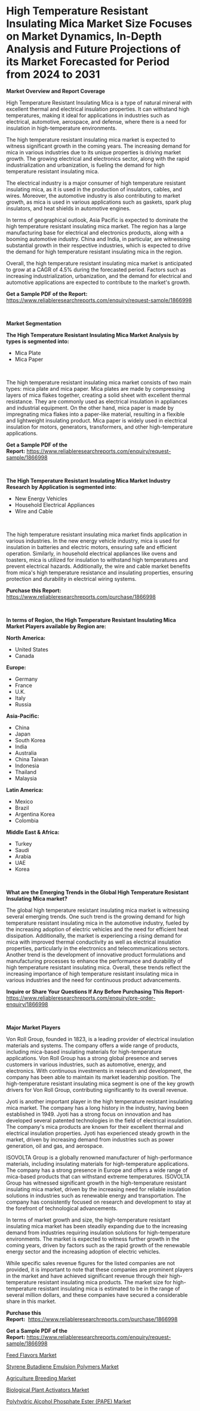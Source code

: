 <p><h1>High Temperature Resistant Insulating Mica Market Size Focuses on Market Dynamics, In-Depth Analysis and Future Projections of its Market Forecasted for Period from 2024 to 2031</h1></p><p><strong>Market Overview and Report Coverage</strong></p>
<p><p>High Temperature Resistant Insulating Mica is a type of natural mineral with excellent thermal and electrical insulation properties. It can withstand high temperatures, making it ideal for applications in industries such as electrical, automotive, aerospace, and defense, where there is a need for insulation in high-temperature environments.</p><p>The high temperature resistant insulating mica market is expected to witness significant growth in the coming years. The increasing demand for mica in various industries due to its unique properties is driving market growth. The growing electrical and electronics sector, along with the rapid industrialization and urbanization, is fueling the demand for high temperature resistant insulating mica.</p><p>The electrical industry is a major consumer of high temperature resistant insulating mica, as it is used in the production of insulators, cables, and wires. Moreover, the automotive industry is also contributing to market growth, as mica is used in various applications such as gaskets, spark plug insulators, and heat shields in automotive engines.</p><p>In terms of geographical outlook, Asia Pacific is expected to dominate the high temperature resistant insulating mica market. The region has a large manufacturing base for electrical and electronics products, along with a booming automotive industry. China and India, in particular, are witnessing substantial growth in their respective industries, which is expected to drive the demand for high temperature resistant insulating mica in the region.</p><p>Overall, the high temperature resistant insulating mica market is anticipated to grow at a CAGR of 4.5% during the forecasted period. Factors such as increasing industrialization, urbanization, and the demand for electrical and automotive applications are expected to contribute to the market's growth.</p></p>
<p><strong>Get a Sample PDF of the Report:</strong> <a href="https://www.reliableresearchreports.com/enquiry/request-sample/1866998">https://www.reliableresearchreports.com/enquiry/request-sample/1866998</a></p>
<p>&nbsp;</p>
<p><strong>Market Segmentation</strong></p>
<p><strong>The High Temperature Resistant Insulating Mica Market Analysis by types is segmented into:</strong></p>
<p><ul><li>Mica Plate</li><li>Mica Paper</li></ul></p>
<p>&nbsp;</p>
<p><p>The high temperature resistant insulating mica market consists of two main types: mica plate and mica paper. Mica plates are made by compressing layers of mica flakes together, creating a solid sheet with excellent thermal resistance. They are commonly used as electrical insulation in appliances and industrial equipment. On the other hand, mica paper is made by impregnating mica flakes into a paper-like material, resulting in a flexible and lightweight insulating product. Mica paper is widely used in electrical insulation for motors, generators, transformers, and other high-temperature applications.</p></p>
<p><strong>Get a Sample PDF of the Report:</strong>&nbsp;<a href="https://www.reliableresearchreports.com/enquiry/request-sample/1866998">https://www.reliableresearchreports.com/enquiry/request-sample/1866998</a></p>
<p>&nbsp;</p>
<p><strong>The High Temperature Resistant Insulating Mica Market Industry Research by Application is segmented into:</strong></p>
<p><ul><li>New Energy Vehicles</li><li>Household Electrical Appliances</li><li>Wire and Cable</li></ul></p>
<p>&nbsp;</p>
<p><p>The high temperature resistant insulating mica market finds application in various industries. In the new energy vehicle industry, mica is used for insulation in batteries and electric motors, ensuring safe and efficient operation. Similarly, in household electrical appliances like ovens and toasters, mica is utilized for insulation to withstand high temperatures and prevent electrical hazards. Additionally, the wire and cable market benefits from mica's high temperature resistance and insulating properties, ensuring protection and durability in electrical wiring systems.</p></p>
<p><strong>Purchase this Report:</strong>&nbsp; <a href="https://www.reliableresearchreports.com/purchase/1866998">https://www.reliableresearchreports.com/purchase/1866998</a></p>
<p>&nbsp;</p>
<p><strong>In terms of Region, the High Temperature Resistant Insulating Mica Market Players available by Region are:</strong></p>
<p>
    <p> <strong> North America: </strong>
        <ul>
            <li>United States</li>
            <li>Canada</li>
        </ul>
        </p> 
    <p> <strong> Europe: </strong>
        <ul>
            <li>Germany</li>
            <li>France</li>
            <li>U.K.</li>
            <li>Italy</li>
            <li>Russia</li>
        </ul>
        </p> 
    <p> <strong> Asia-Pacific: </strong>
        <ul>
            <li>China</li>
            <li>Japan</li>
            <li>South Korea</li>
            <li>India</li>
            <li>Australia</li>
            <li>China Taiwan</li>
            <li>Indonesia</li>
            <li>Thailand</li>
            <li>Malaysia</li>
        </ul>
        </p> 
    <p> <strong> Latin America: </strong>
        <ul>
            <li>Mexico</li>
            <li>Brazil</li>
            <li>Argentina Korea</li>
            <li>Colombia</li>
        </ul>
        </p> 
    <p> <strong> Middle East & Africa: </strong>
        <ul>
            <li>Turkey</li>
            <li>Saudi</li>
            <li>Arabia</li>
            <li>UAE</li>
            <li>Korea</li>
        </ul>
    </p>
    </p>
<p>&nbsp;</p>
<p><strong>What are the Emerging Trends in the Global High Temperature Resistant Insulating Mica market?</strong></p>
<p><p>The global high temperature resistant insulating mica market is witnessing several emerging trends. One such trend is the growing demand for high temperature resistant insulating mica in the automotive industry, fueled by the increasing adoption of electric vehicles and the need for efficient heat dissipation. Additionally, the market is experiencing a rising demand for mica with improved thermal conductivity as well as electrical insulation properties, particularly in the electronics and telecommunications sectors. Another trend is the development of innovative product formulations and manufacturing processes to enhance the performance and durability of high temperature resistant insulating mica. Overall, these trends reflect the increasing importance of high temperature resistant insulating mica in various industries and the need for continuous product advancements.</p></p>
<p><strong>Inquire or Share Your Questions If Any Before Purchasing This Report</strong>- <a href="https://www.reliableresearchreports.com/enquiry/pre-order-enquiry/1866998">https://www.reliableresearchreports.com/enquiry/pre-order-enquiry/1866998</a></p>
<p>&nbsp;</p>
<p><strong>Major Market Players</strong></p>
<p><p>Von Roll Group, founded in 1823, is a leading provider of electrical insulation materials and systems. The company offers a wide range of products, including mica-based insulating materials for high-temperature applications. Von Roll Group has a strong global presence and serves customers in various industries, such as automotive, energy, and electronics. With continuous investments in research and development, the company has been able to maintain its market leadership position. The high-temperature resistant insulating mica segment is one of the key growth drivers for Von Roll Group, contributing significantly to its overall revenue. </p><p>Jyoti is another important player in the high temperature resistant insulating mica market. The company has a long history in the industry, having been established in 1949. Jyoti has a strong focus on innovation and has developed several patented technologies in the field of electrical insulation. The company's mica products are known for their excellent thermal and electrical insulation properties. Jyoti has experienced steady growth in the market, driven by increasing demand from industries such as power generation, oil and gas, and aerospace.</p><p>ISOVOLTA Group is a globally renowned manufacturer of high-performance materials, including insulating materials for high-temperature applications. The company has a strong presence in Europe and offers a wide range of mica-based products that can withstand extreme temperatures. ISOVOLTA Group has witnessed significant growth in the high-temperature resistant insulating mica market, driven by the increasing need for reliable insulation solutions in industries such as renewable energy and transportation. The company has consistently focused on research and development to stay at the forefront of technological advancements.</p><p>In terms of market growth and size, the high-temperature resistant insulating mica market has been steadily expanding due to the increasing demand from industries requiring insulation solutions for high-temperature environments. The market is expected to witness further growth in the coming years, driven by factors such as the rapid growth of the renewable energy sector and the increasing adoption of electric vehicles.</p><p>While specific sales revenue figures for the listed companies are not provided, it is important to note that these companies are prominent players in the market and have achieved significant revenue through their high-temperature resistant insulating mica products. The market size for high-temperature resistant insulating mica is estimated to be in the range of several million dollars, and these companies have secured a considerable share in this market.</p></p>
<p><strong>Purchase this Report:</strong>&nbsp;&nbsp;<a href="https://www.reliableresearchreports.com/purchase/1866998">https://www.reliableresearchreports.com/purchase/1866998</a></p>
<p></p>
<p><strong>Get a Sample PDF of the Report:</strong>&nbsp;<a href="https://www.reliableresearchreports.com/enquiry/request-sample/1866998">https://www.reliableresearchreports.com/enquiry/request-sample/1866998</a></p>
<p><p><a href="https://www.linkedin.com/pulse/feed-flavors-market-size-share-amp-trends-analysis-report-q4gqe/">Feed Flavors Market</a></p><p><a href="https://github.com/prosalinda88/Market-Research-Report-List-2/blob/main/styrene-butadiene-emulsion-polymers-market.md">Styrene Butadiene Emulsion Polymers Market</a></p><p><a href="https://www.linkedin.com/pulse/agriculture-breeding-market-share-amp-new-trends-analysis-3gn1e/">Agriculture Breeding Market</a></p><p><a href="https://www.linkedin.com/pulse/biological-plant-activators-market-size-growth-forecast-wd2uc/">Biological Plant Activators Market</a></p><p><a href="https://github.com/amae102299/Market-Research-Report-List-2/blob/main/polyhydric-alcohol-phosphate-ester-pape-market.md">Polyhydric Alcohol Phosphate Ester (PAPE) Market</a></p></p>